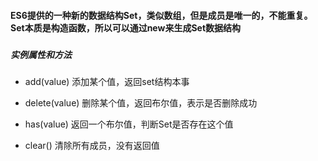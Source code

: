 #### ES6提供的一种新的数据结构Set，类似数组，但是成员是唯一的，不能重复。Set本质是构造函数，所以可以通过new来生成Set数据结构

### 

##### 实例属性和方法

- add(value) 添加某个值，返回set结构本事

- delete(value) 删除某个值，返回布尔值，表示是否删除成功

- has(value) 返回一个布尔值，判断Set是否存在这个值

- clear() 清除所有成员，没有返回值

  

